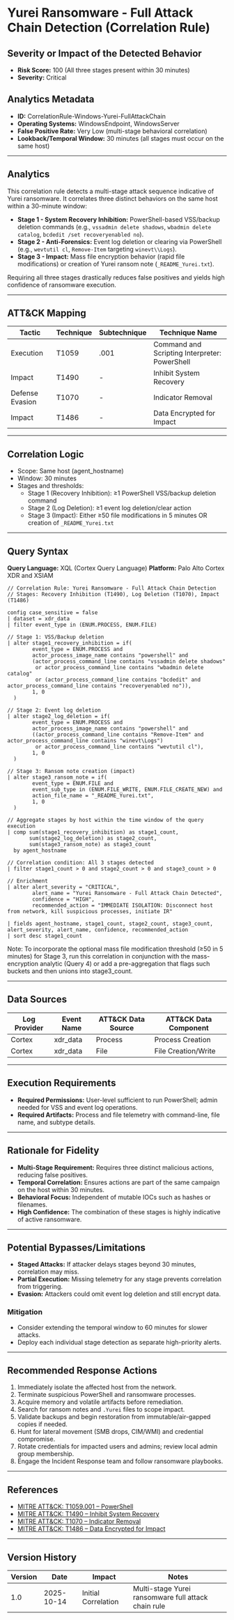 # Yurei Ransomware - Full Attack Chain Detection (Correlation Rule)

## Severity or Impact of the Detected Behavior
- **Risk Score:** 100 (All three stages present within 30 minutes)
- **Severity:** Critical

## Analytics Metadata
- **ID:** CorrelationRule-Windows-Yurei-FullAttackChain
- **Operating Systems:** WindowsEndpoint, WindowsServer
- **False Positive Rate:** Very Low (multi-stage behavioral correlation)
- **Lookback/Temporal Window:** 30 minutes (all stages must occur on the same host)

---

## Analytics

This correlation rule detects a multi-stage attack sequence indicative of Yurei ransomware. It correlates three distinct behaviors on the same host within a 30-minute window:

- **Stage 1 - System Recovery Inhibition:** PowerShell-based VSS/backup deletion commands (e.g., `vssadmin delete shadows`, `wbadmin delete catalog`, `bcdedit /set recoveryenabled no`).
- **Stage 2 - Anti-Forensics:** Event log deletion or clearing via PowerShell (e.g., `wevtutil cl`, `Remove-Item` targeting `winevt\\Logs`).
- **Stage 3 - Impact:** Mass file encryption behavior (rapid file modifications) or creation of Yurei ransom note (`_README_Yurei.txt`).

Requiring all three stages drastically reduces false positives and yields high confidence of ransomware execution.

---

## ATT&CK Mapping

| Tactic             | Technique  | Subtechnique | Technique Name                       |
|--------------------|------------|--------------|--------------------------------------|
| Execution          | T1059      | .001         | Command and Scripting Interpreter: PowerShell |
| Impact             | T1490      | -            | Inhibit System Recovery              |
| Defense Evasion    | T1070      | -            | Indicator Removal                    |
| Impact             | T1486      | -            | Data Encrypted for Impact            |

---

## Correlation Logic

- Scope: Same host (agent_hostname)
- Window: 30 minutes
- Stages and thresholds:
  - Stage 1 (Recovery Inhibition): ≥1 PowerShell VSS/backup deletion command
  - Stage 2 (Log Deletion): ≥1 event log deletion/clear action
  - Stage 3 (Impact): Either ≥50 file modifications in 5 minutes OR creation of `_README_Yurei.txt`

---

## Query Syntax

**Query Language:** XQL (Cortex Query Language)
**Platform:** Palo Alto Cortex XDR and XSIAM

```xql
// Correlation Rule: Yurei Ransomware - Full Attack Chain Detection
// Stages: Recovery Inhibition (T1490), Log Deletion (T1070), Impact (T1486)

config case_sensitive = false 
| dataset = xdr_data 
| filter event_type in (ENUM.PROCESS, ENUM.FILE) 

// Stage 1: VSS/Backup deletion 
| alter stage1_recovery_inhibition = if( 
        event_type = ENUM.PROCESS and 
        actor_process_image_name contains "powershell" and 
        (actor_process_command_line contains "vssadmin delete shadows" 
         or actor_process_command_line contains "wbadmin delete catalog" 
         or (actor_process_command_line contains "bcdedit" and actor_process_command_line contains "recoveryenabled no")), 
        1, 0 
  ) 

// Stage 2: Event log deletion 
| alter stage2_log_deletion = if( 
        event_type = ENUM.PROCESS and 
        actor_process_image_name contains "powershell" and 
        ((actor_process_command_line contains "Remove-Item" and actor_process_command_line contains "winevt\Logs") 
         or actor_process_command_line contains "wevtutil cl"), 
        1, 0 
  ) 

// Stage 3: Ransom note creation (impact) 
| alter stage3_ransom_note = if( 
        event_type = ENUM.FILE and 
        event_sub_type in (ENUM.FILE_WRITE, ENUM.FILE_CREATE_NEW) and 
        action_file_name = "_README_Yurei.txt", 
        1, 0 
  ) 

// Aggregate stages by host within the time window of the query execution 
| comp sum(stage1_recovery_inhibition) as stage1_count, 
       sum(stage2_log_deletion) as stage2_count, 
       sum(stage3_ransom_note) as stage3_count 
  by agent_hostname 

// Correlation condition: All 3 stages detected 
| filter stage1_count > 0 and stage2_count > 0 and stage3_count > 0 

// Enrichment 
| alter alert_severity = "CRITICAL", 
        alert_name = "Yurei Ransomware - Full Attack Chain Detected", 
        confidence = "HIGH", 
        recommended_action = "IMMEDIATE ISOLATION: Disconnect host from network, kill suspicious processes, initiate IR" 

| fields agent_hostname, stage1_count, stage2_count, stage3_count, alert_severity, alert_name, confidence, recommended_action 
| sort desc stage1_count
```

Note: To incorporate the optional mass file modification threshold (≥50 in 5 minutes) for Stage 3, run this correlation in conjunction with the mass-encryption analytic (Query 4) or add a pre-aggregation that flags such buckets and then unions into stage3_count.

---

## Data Sources

| Log Provider | Event Name | ATT&CK Data Source | ATT&CK Data Component |
|--------------|------------|--------------------|-----------------------|
| Cortex       | xdr_data   | Process            | Process Creation      |
| Cortex       | xdr_data   | File               | File Creation/Write   |

---

## Execution Requirements
- **Required Permissions:** User-level sufficient to run PowerShell; admin needed for VSS and event log operations.
- **Required Artifacts:** Process and file telemetry with command-line, file name, and subtype details.

---

## Rationale for Fidelity
- **Multi-Stage Requirement:** Requires three distinct malicious actions, reducing false positives.
- **Temporal Correlation:** Ensures actions are part of the same campaign on the host within 30 minutes.
- **Behavioral Focus:** Independent of mutable IOCs such as hashes or filenames.
- **High Confidence:** The combination of these stages is highly indicative of active ransomware.

---

## Potential Bypasses/Limitations
- **Staged Attacks:** If attacker delays stages beyond 30 minutes, correlation may miss.
- **Partial Execution:** Missing telemetry for any stage prevents correlation from triggering.
- **Evasion:** Attackers could omit event log deletion and still encrypt data.

### Mitigation
- Consider extending the temporal window to 60 minutes for slower attacks.
- Deploy each individual stage detection as separate high-priority alerts.

---

## Recommended Response Actions
1. Immediately isolate the affected host from the network.
2. Terminate suspicious PowerShell and ransomware processes.
3. Acquire memory and volatile artifacts before remediation.
4. Search for ransom notes and `.Yurei` files to scope impact.
5. Validate backups and begin restoration from immutable/air-gapped copies if needed.
6. Hunt for lateral movement (SMB drops, CIM/WMI) and credential compromise.
7. Rotate credentials for impacted users and admins; review local admin group membership.
8. Engage the Incident Response team and follow ransomware playbooks.

---

## References
- [MITRE ATT&CK: T1059.001 – PowerShell](https://attack.mitre.org/techniques/T1059/001/)
- [MITRE ATT&CK: T1490 – Inhibit System Recovery](https://attack.mitre.org/techniques/T1490/)
- [MITRE ATT&CK: T1070 – Indicator Removal](https://attack.mitre.org/techniques/T1070/)
- [MITRE ATT&CK: T1486 – Data Encrypted for Impact](https://attack.mitre.org/techniques/T1486/)

---

## Version History

| Version | Date       | Impact              | Notes                                                   |
|---------|------------|---------------------|---------------------------------------------------------|
| 1.0     | 2025-10-14 | Initial Correlation | Multi-stage Yurei ransomware full attack chain rule     |
